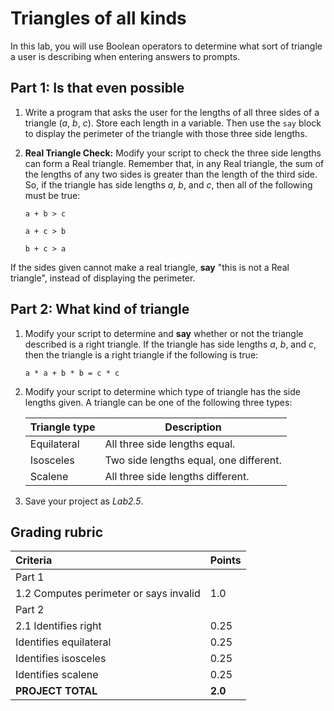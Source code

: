 # Triangles of all kinds

In this lab, you will use Boolean operators to determine what sort of triangle a user is describing when entering answers to prompts.

## Part 1: Is that even possible

1. Write a program that asks the user for the lengths of all three sides of a triangle (_a_, _b_, _c_).  Store each length in a variable.  Then use the `say` block to display the perimeter of the triangle with those three side lengths.

2. **Real Triangle Check:** Modify your script to check the three side lengths can form a Real triangle.  Remember that, in any Real triangle, the sum of the lengths of any two sides is greater than the length of the third side.  So, if the triangle has side lengths _a_, _b_, and _c_, then all of the following must be true:

    `a + b > c`

    `a + c > b`

    `b + c > a`

If the sides given cannot make a real triangle, **say** "this is not a Real triangle", instead of displaying the perimeter.

## Part 2: What kind of triangle

1. Modify your script to determine and **say** whether or not the triangle described is a right triangle.  If the triangle has side lengths _a_, _b_, and _c_, then the triangle is a right triangle if the following is true:

    `a * a + b * b = c * c`

2. Modify your script to determine which type of triangle has the side lengths given.  A triangle can be one of the following three types:

    | Triangle type | Description                           |
    | ------------- | ------------------------------------- |
    | Equilateral   | All three side lengths equal.        |
    | Isosceles     | Two side lengths equal, one different. |
    | Scalene       | All three side lengths different.      |

3. Save your project as _Lab2.5_.

## Grading rubric

| **Criteria**                    | Points         |
| :--------------------------------------- | :-------------- |
| Part 1 | |
| 1.2 Computes perimeter or says invalid  | 1.0     |
| Part 2 | |
| 2.1 Identifies right                    | 0.25    |
| Identifies equilateral                  | 0.25    |
| Identifies isosceles                    | 0.25    |
| Identifies scalene                      | 0.25    |
| **PROJECT TOTAL**                       | **2.0** |
